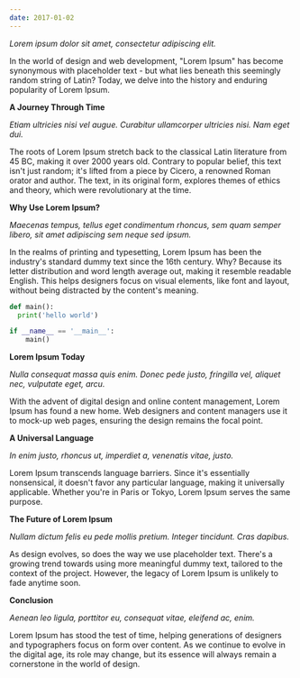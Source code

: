 ```yaml
---
date: 2017-01-02
---
```


_Lorem ipsum dolor sit amet, consectetur adipiscing elit._

In the world of design and web development, "Lorem Ipsum" has become synonymous with placeholder text - but what lies beneath this seemingly random string of Latin? Today, we delve into the history and enduring popularity of Lorem Ipsum.

**A Journey Through Time**

_Etiam ultricies nisi vel augue. Curabitur ullamcorper ultricies nisi. Nam eget dui._

The roots of Lorem Ipsum stretch back to the classical Latin literature from 45 BC, making it over 2000 years old. Contrary to popular belief, this text isn't just random; it's lifted from a piece by Cicero, a renowned Roman orator and author. The text, in its original form, explores themes of ethics and theory, which were revolutionary at the time.

**Why Use Lorem Ipsum?**

_Maecenas tempus, tellus eget condimentum rhoncus, sem quam semper libero, sit amet adipiscing sem neque sed ipsum._

In the realms of printing and typesetting, Lorem Ipsum has been the industry's standard dummy text since the 16th century. Why? Because its letter distribution and word length average out, making it resemble readable English. This helps designers focus on visual elements, like font and layout, without being distracted by the content's meaning.

```python
def main():
  print('hello world')

if __name__ == '__main__':
	main()
```

**Lorem Ipsum Today**

_Nulla consequat massa quis enim. Donec pede justo, fringilla vel, aliquet nec, vulputate eget, arcu._

With the advent of digital design and online content management, Lorem Ipsum has found a new home. Web designers and content managers use it to mock-up web pages, ensuring the design remains the focal point.

**A Universal Language**

_In enim justo, rhoncus ut, imperdiet a, venenatis vitae, justo._

Lorem Ipsum transcends language barriers. Since it's essentially nonsensical, it doesn't favor any particular language, making it universally applicable. Whether you're in Paris or Tokyo, Lorem Ipsum serves the same purpose.

**The Future of Lorem Ipsum**

_Nullam dictum felis eu pede mollis pretium. Integer tincidunt. Cras dapibus._

As design evolves, so does the way we use placeholder text. There's a growing trend towards using more meaningful dummy text, tailored to the context of the project. However, the legacy of Lorem Ipsum is unlikely to fade anytime soon.

**Conclusion**

_Aenean leo ligula, porttitor eu, consequat vitae, eleifend ac, enim._

Lorem Ipsum has stood the test of time, helping generations of designers and typographers focus on form over content. As we continue to evolve in the digital age, its role may change, but its essence will always remain a cornerstone in the world of design.
